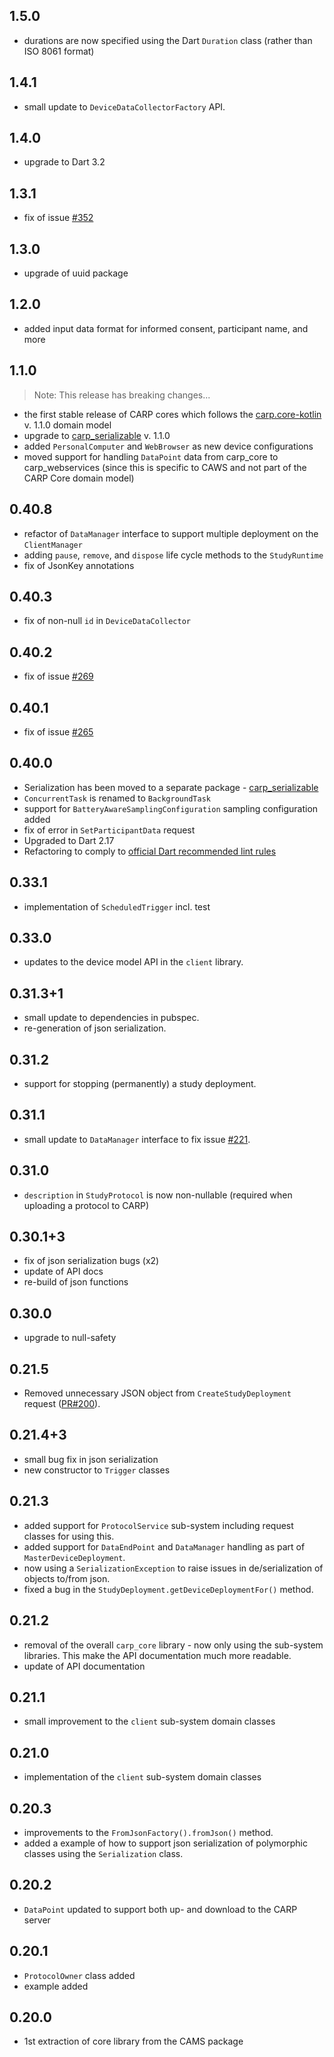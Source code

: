 ## 1.5.0

* durations are now specified using the Dart `Duration` class (rather than ISO 8061 format)

## 1.4.1

* small update to `DeviceDataCollectorFactory` API.

## 1.4.0

* upgrade to Dart 3.2

## 1.3.1

* fix of issue [#352](https://github.com/cph-cachet/carp.sensing-flutter/issues/352)

## 1.3.0

* upgrade of uuid package

## 1.2.0

* added input data format for informed consent, participant name, and more

## 1.1.0

> Note: This release has breaking changes...

* the first stable release of CARP cores which follows the [carp.core-kotlin](https://github.com/imotions/carp.core-kotlin) v. 1.1.0 domain model
* upgrade to [carp_serializable](https://pub.dev/packages/carp_serializable) v. 1.1.0
* added `PersonalComputer` and `WebBrowser` as new device configurations
* moved support for handling `DataPoint` data from carp_core to carp_webservices (since this is specific to CAWS and not part of the CARP Core domain model)

## 0.40.8

* refactor of `DataManager` interface to support multiple deployment on the `ClientManager`
* adding `pause`, `remove`, and `dispose` life cycle methods to the `StudyRuntime`
* fix of JsonKey annotations

## 0.40.3

* fix of non-null `id` in `DeviceDataCollector`

## 0.40.2

* fix of issue [#269](https://github.com/cph-cachet/carp.sensing-flutter/issues/269)

## 0.40.1

* fix of issue [#265](https://github.com/cph-cachet/carp.sensing-flutter/issues/265)

## 0.40.0

* Serialization has been moved to a separate package - [carp_serializable](https://pub.dev/packages/carp_serializable)
* `ConcurrentTask` is renamed to `BackgroundTask`
* support for `BatteryAwareSamplingConfiguration` sampling configuration added
* fix of error in `SetParticipantData` request
* Upgraded to Dart 2.17
* Refactoring to comply to [official Dart recommended lint rules](https://pub.dev/packages/flutter_lints)

## 0.33.1

* implementation of `ScheduledTrigger` incl. test

## 0.33.0

* updates to the device model API in the `client` library.

## 0.31.3+1

* small update to dependencies in pubspec.
* re-generation of json serialization.

## 0.31.2

* support for stopping (permanently) a study deployment.

## 0.31.1

* small update to `DataManager` interface to fix issue [#221](https://github.com/cph-cachet/carp.sensing-flutter/issues/221).

## 0.31.0

* `description` in `StudyProtocol` is now non-nullable (required when uploading a protocol to CARP)

## 0.30.1+3

* fix of json serialization bugs (x2)
* update of API docs
* re-build of json functions

## 0.30.0

* upgrade to null-safety

## 0.21.5

* Removed unnecessary JSON object from `CreateStudyDeployment` request ([PR#200](https://github.com/cph-cachet/carp.sensing-flutter/pull/200)).

## 0.21.4+3

* small bug fix in json serialization
* new constructor to `Trigger` classes

## 0.21.3

* added support for `ProtocolService` sub-system including request classes for using this.
* added support for `DataEndPoint` and `DataManager` handling as part of `MasterDeviceDeployment`.
* now using a `SerializationException` to raise issues in de/serialization of objects to/from json.
* fixed a bug in the `StudyDeployment.getDeviceDeploymentFor()` method.

## 0.21.2

* removal of the overall `carp_core` library - now only using the sub-system libraries. This make the API documentation much more readable.
* update of API documentation

## 0.21.1

* small improvement to the `client` sub-system domain classes

## 0.21.0

* implementation of the `client` sub-system domain classes

## 0.20.3

* improvements to the `FromJsonFactory().fromJson()` method.
* added a example of how to support json serialization of polymorphic classes using the `Serialization` class.

## 0.20.2

* `DataPoint` updated to support both up- and download to the CARP server

## 0.20.1

* `ProtocolOwner` class added
* example added

## 0.20.0

* 1st extraction of core library from the CAMS package
